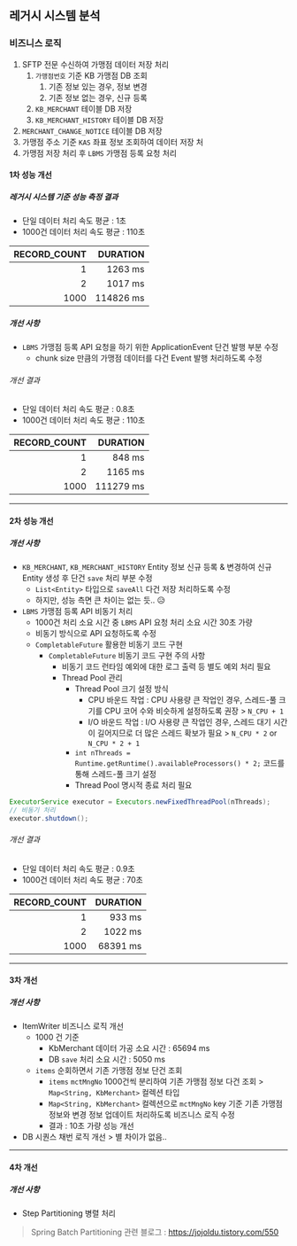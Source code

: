 ## 레거시 시스템 분석

### 비즈니스 로직

1. SFTP 전문 수신하여 가맹점 데이터 저장 처리 
	1. `가맹점번호` 기준 KB 가맹점 DB 조회
		1. 기존 정보 있는 경우, 정보 변경
		2. 기존 정보 없는 경우, 신규 등록
	2. `KB_MERCHANT` 테이블 DB 저장
	3. `KB_MERCHANT_HISTORY` 테이블 DB 저장
2. `MERCHANT_CHANGE_NOTICE` 테이블 DB 저장
3. 가맹점 주소 기준 `KAS` 좌표 정보 조회하여 데이터 저장 처 
4. 가맹점 저장 처리 후 `LBMS` 가맹점 등록 요청 처리

#### 1차 성능 개선
##### 레거시 시스템 기준 성능 측정 결과
- 단일 데이터 처리 속도 평균 : 1초
- 1000건 데이터 처리 속도 평균 : 110초

| RECORD_COUNT |  DURATION |
| -----------: | --------: |
|            1 |   1263 ms |
|            2 |   1017 ms |
|         1000 | 114826 ms |
##### 개선 사항
- `LBMS` 가맹점 등록 API 요청을 하기 위한 ApplicationEvent 단건 발행 부분 수정
	- chunk size 만큼의 가맹점 데이터를 다건 Event 발행 처리하도록 수정
###### 개선 결과
- 단일 데이터 처리 속도 평균 : 0.8초
- 1000건 데이터 처리 속도 평균 : 110초

| RECORD_COUNT |  DURATION |
| -----------: | --------: |
|            1 |    848 ms |
|            2 |   1165 ms |
|         1000 | 111279 ms |

----

#### 2차 성능 개선

##### 개선 사항
- `KB_MERCHANT`, `KB_MERCHANT_HISTORY` Entity 정보 신규 등록 & 변경하여 신규 Entity 생성 후 단건 `save` 처리 부분 수정
	- `List<Entity>` 타입으로 `saveAll` 다건 저장 처리하도록 수정
	- 하지만, 성능 측면 큰 차이는 없는 듯.. 😥
- `LBMS` 가맹점 등록 API 비동기 처리
	- 1000건 처리 소요 시간 중 `LBMS` API 요청 처리 소요 시간 30초 가량
	- 비동기 방식으로 API 요청하도록 수정
	- `CompletableFuture` 활용한 비동기 코드 구현
		- `CompletableFuture` 비동기 코드 구현 주의 사항
			- 비동기 코드 런타임 예외에 대한 로그 출력 등 별도 예외 처리 필요
			- Thread Pool 관리 
				- Thread Pool 크기 설정 방식
					- CPU 바운드 작업 : CPU 사용량 큰 작업인 경우, 스레드-풀 크기를 CPU 코어 수와 비슷하게 설정하도록 권장 > `N_CPU + 1`
					- I/O 바운드 작업 : I/O 사용량 큰 작업인 경우, 스레드 대기 시간이 길어지므로 더 많은 스레드 확보가 필요 > `N_CPU * 2` or `N_CPU * 2 + 1`
				- `int nThreads = Runtime.getRuntime().availableProcessors() * 2;` 코드를 통해 스레드-풀 크기 설정
				- Thread Pool 명시적 종료 처리 필요

```java
ExecutorService executor = Executors.newFixedThreadPool(nThreads);
// 비동기 처리
executor.shutdown();
```

###### 개선 결과
- 단일 데이터 처리 속도 평균 : 0.9초
- 1000건 데이터 처리 속도 평균 : 70초

| RECORD_COUNT | DURATION |
| -----------: | -------: |
|            1 |   933 ms |
|            2 |  1022 ms |
|         1000 | 68391 ms |

---

#### 3차 개선

##### 개선 사항
- ItemWriter 비즈니스 로직 개선
	- 1000 건 기준
		- KbMerchant 데이터 가공 소요 시간 : 65694 ms
		- DB `save` 처리 소요 시간 : 5050 ms
	- `items` 순회하면서 기존 가맹점 정보 단건 조회
		- `items` `mctMngNo` 1000건씩 분리하여 기존 가맹점 정보 다건 조회 > `Map<String, KbMerchant>` 컬렉션 타입
		- `Map<String, KbMerchant>` 컬렉션으로 `mctMngNo` key 기준 기존 가맹점 정보와 변경 정보 업데이트 처리하도록 비즈니스 로직 수정
		- 결과 : 10초 가량 성능 개선
- DB 시퀀스 채번 로직 개선 > 별 차이가 없음..

---

#### 4차 개선

##### 개선 사항
- Step Partitioning 병렬 처리

> Spring Batch Partitioning 관련 블로그 : https://jojoldu.tistory.com/550

